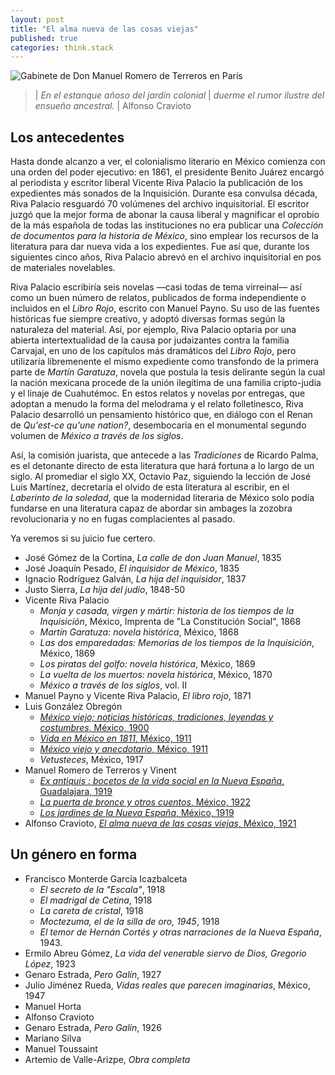 ```yaml
---
layout: post
title: "El alma nueva de las cosas viejas"
published: true
categories: think.stack
---
```


![Gabinete de Don Manuel Romero de Terreros en París](https://d1lfxha3ugu3d4.cloudfront.net/images/opencollection/objects/size4/53.180.1.jpg)

> | *En el estanque añoso del jardín colonial*
> | *duerme el rumor ilustre del ensueño ancestral.*
> |                                      Alfonso Cravioto

## Los antecedentes

Hasta donde alcanzo a ver, el colonialismo literario en México comienza con una orden del poder ejecutivo: en 1861, el presidente Benito Juárez encargó al periodista y escritor liberal Vicente Riva Palacio la publicación de los expedientes más sonados de la Inquisición. 
Durante esa convulsa década, Riva Palacio resguardó 70 volúmenes del archivo inquisitorial. 
El escritor juzgó que la mejor forma de abonar la causa liberal y magnificar el oprobio de la más española de todas las instituciones no era publicar una *Colección de documentos para la historia de México*, sino emplear los recursos de la literatura para dar nueva vida a los expedientes. 
Fue así que, durante los siguientes cinco años, Riva Palacio abrevó en el archivo inquisitorial en pos de materiales novelables. 

Riva Palacio escribiría seis novelas —casi todas de tema virreinal— así como un buen número de relatos, publicados de forma independiente o incluidos en el *Libro Rojo*, escrito con Manuel Payno. 
Su uso de las fuentes históricas fue siempre creativo, y adoptó diversas formas según la naturaleza del material. 
Así, por ejemplo, Riva Palacio optaria por una abierta intertextualidad de la causa por judaizantes contra la familia Carvajal, en uno de los capítulos más dramáticos del *Libro Rojo*, pero utilizaría libremenente el mismo expediente como transfondo de la primera parte de *Martín Garatuza*, novela que postula la tesis delirante según la cual la nación mexicana procede de la unión ilegítima de una familia cripto-judia y el linaje de Cuahutémoc. 
En estos relatos y novelas por entregas, que adoptan a menudo la forma del melodrama y el relato folletinesco, Riva Palacio desarrolló un pensamiento histórico que, en diálogo con el Renan de *Qu'est-ce qu'une nation?*, desembocaría en el monumental segundo volumen de *México a través de los siglos*.

Así, la comisión juarista, que antecede a las *Tradiciones* de Ricardo Palma, es el detonante directo de esta literatura que hará fortuna a lo largo de un siglo.
Al promediar el siglo XX, Octavio Paz, siguiendo la lección de José Luis Martínez, decretaría el olvido de esta literatura al escribir, en el *Laberinto de la soledad*, que la modernidad literaria de México solo podía fundarse en una literatura capaz de abordar sin ambages la zozobra revolucionaria y no en fugas complacientes al pasado.

Ya veremos si su juicio fue certero.

- José Gómez de la Cortina, *La calle de don Juan Manuel*, 1835
- José Joaquín Pesado, *El inquisidor de México*, 1835
- Ignacio Rodríguez Galván, *La hija del inquisidor*, 1837
- Justo Sierra, *La hija del judío*, 1848-50
- Vicente Riva Palacio
    - *Monja y casada, virgen y mártir: historia de los tiempos de la Inquisición*, México, Imprenta de "La Constitución Social", 1868 
    - *Martín Garatuza: novela histórica*, México, 1868
    - *Las dos emparedadas: Memorias de los tiempos de la Inquisición*, México, 1869
    - *Los piratas del golfo: novela histórica*, México, 1869
    - *La vuelta de los muertos: novela histórica*, México, 1870
    - *México a través de los siglos*, vol. II
- Manuel Payno y Vicente Riva Palacio, *El libro rojo*, 1871
- Luis González Obregón
    - [*México viejo; noticias históricas, tradiciones, leyendas y costumbres*, México, 1900](https://archive.org/details/mxicoviejoyane00gonz/page/n4)
    - [*Vida en México en 1811*, México, 1911](https://archive.org/details/lavidademexicoen00gonz/page/14)
    - [*México viejo y anecdotario*, México, 1911](https://archive.org/details/mxicoviejoyane00gonz)
    - *Vetusteces*, México, 1917
- Manuel Romero de Terreros y Vinent
    - [*Ex antiquis : bocetos de la vida social en la Nueva España*, Guadalajara, 1919](https://archive.org/details/exantiquisboceto00romeuoft/page/n5)
    - [*La puerta de bronce y otros cuentos*, México, 1922]()
    - [*Los jardines de la Nueva España*, México, 1919](https://babel.hathitrust.org/cgi/pt?id=uc1.31158006029622;view=1up;seq=10)
- Alfonso Cravioto, [*El alma nueva de las cosas viejas*, México, 1921](https://babel.hathitrust.org/cgi/pt?id=txu.059173025262872;view=1up;seq=13)

## Un género en forma

- Francisco Monterde García Icazbalceta
    - *El secreto de la "Escala"*, 1918
    - *El madrigal de Cetina*, 1918
    - *La careta de cristal*, 1918
    - *Moctezuma, el de la silla de oro, 1945*, 1918
    - *El temor de Hernán Cortés y otras narraciones de la Nueva España*, 1943.
- Ermilo Abreu Gómez, *La vida del venerable siervo de Dios, Gregorio López*, 1923
- Genaro Estrada, *Pero Galín*, 1927
- Julio Jiménez Rueda, *Vidas reales que parecen imaginarias*, México, 1947
- Manuel Horta 
- Alfonso Cravioto
- Genaro Estrada, *Pero Galín*, 1926
- Mariano  Silva
- Manuel Toussaint 
- Artemio de Valle-Arizpe, *Obra completa*

